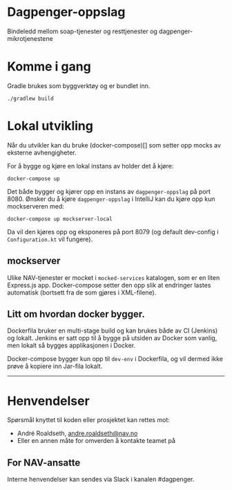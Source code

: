# Dagpenger-oppslag

Bindeledd mellom soap-tjenester og resttjenester og dagpenger-mikrotjenestene

# Komme i gang

Gradle brukes som byggverktøy og er bundlet inn.

`./gradlew build`

# Lokal utvikling

Når du utvikler kan du bruke (docker-compose)[] som setter opp mocks av eksterne avhengigheter.

For å bygge og kjøre en lokal instans av holder det å kjøre:

`docker-compose up`

Det både bygger og kjører opp en instans av `dagpenger-oppslag` på port 8080. Ønsker
du å kjøre `dagpenger-oppslag` i IntelliJ kan du kjøre opp kun mockserveren med:

`docker-compose up mockserver-local`

Da vil den kjøres opp og eksponeres på port 8079 (og default dev-config i `Configuration.kt`
vil fungere).

## mockserver

Ulike NAV-tjenester er mocket i `mocked-services` katalogen, som er
en liten Express.js app. Docker-compose setter den opp slik at endringer lastes
automatisk (bortsett fra de som gjøres i XML-filene).

## Litt om hvordan docker bygger.

Dockerfila bruker en multi-stage build og kan brukes både av CI (Jenkins) og lokalt.
Jenkins er satt opp til å bygge på utsiden av Docker som vanlig, men lokalt så bygges 
applikasjonen i Docker.

Docker-compose bygger kun opp til `dev-env` i Dockerfila, og vil dermed ikke prøve å 
kopiere inn Jar-fila lokalt.

---

# Henvendelser

Spørsmål knyttet til koden eller prosjektet kan rettes mot:

- André Roaldseth, andre.roaldseth@nav.no
- Eller en annen måte for omverden å kontakte teamet på

## For NAV-ansatte

Interne henvendelser kan sendes via Slack i kanalen #dagpenger.
